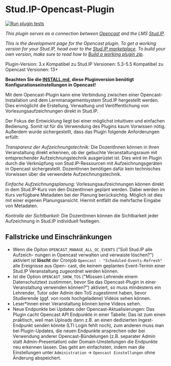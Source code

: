 Stud.IP-Opencast-Plugin
=======================

[![Run plugin tests](https://github.com/elan-ev/studip-opencast-plugin/actions/workflows/run-tests.yml/badge.svg)](https://github.com/elan-ev/studip-opencast-plugin/actions/workflows/run-tests.yml)

*This plugin serves as a connection between [Opencast](http://opencast.org) and
the LMS [Stud.IP](http://studip.de/).*

*This is the development page for the Opencast plugin. To get a working version for your Stud.IP, head over to the [Stud.IP marketplace](https://develop.studip.de/studip/plugins.php/pluginmarket/presenting/details/dfd73b3d67c627be493536c1ae0e27c9). To build your own version, make sure to read how to [Build a working plugin zip](https://github.com/elan-ev/studip-opencast-plugin/wiki/Build-a-working-plugin-zip).*

Plugin-Version: 3.x
Kompatibel zu Stud.IP Versionen: 5.3-5.5
Kompatibel zu Opencast Versionen: 13+

**Beachten Sie die [INSTALL.md](INSTALL.md), diese Pluginversion benötigt Konfigurationseinstellungen in Opencast!**

Mit dem Opencast-Plugin kann eine Verbindung zwischen einer
Opencast-Installation und dem Lernmanagementsystem Stud.IP hergestellt werden.
Dies ermöglicht die Erstellung, Verwaltung und Veröffentlichung von
Vorlesungsaufzeichnungen direkt in Stud.IP.

Der Fokus der Entwicklung liegt bei einer möglichst intuitiven und einfachen
Bedienung. Somit ist für dis Verwendung des Plugins kaum Vorwissen nötig.
Außerdem wurde sichergestellt, dass das Plugin folgende
Anforderungen erfüllt:

*Transparenz der Aufzeichnungstechnik:* Die DozentInnen können in ihren
Veranstaltung direkt erkennen, ob der gebuchte Veranstaltungsraum mit
entsprechender Aufzeichnungstechnik ausgerüstet ist. Dies wird im Plugin durch
die Verknüpfung von Stud.IP-Ressourcen mit Aufzeichnungsgeräten in Opencast
sichergestellt. DozentInnen benötigen dafür kein technisches Vorwissen über
die verwendete Aufzeichnungstechnik.

*Einfache Aufzeichnungsplanung:* Vorlesungsaufzeichnungen können direkt in dem
Stud.IP-Kurs von den DozentInnen geplant werden. Dabei werden im Kurs
verfügbare Metadaten bei der Planung berücksichtig. Möglich ist dies mit einer
eigenen Planungsansicht. Hiermit entfällt die mehrfache Eingabe von Metadaten.

*Kontrolle der Sichtbarkeit:* Die DozentInnen können die Sichtbarkeit jeder
Aufzeichnung in Stud.IP individuell festlegen.

Fallstricke und Einschränkungen
-------------------------------

* Wenn die Opiton `OPENCAST_MANAGE_ALL_OC_EVENTS` ("Soll Stud.IP alle Aufzeich-
nungen in Opencast verwalten und verwaiste löschen?") aktiviert ist **löscht**
der Cronjob `Opencast - "Scheduled-Events-Refresh"` alle Ereignisse aus Open-
cast, die keinem geplanten Event-Termin einer Stud.IP Veranstaltung zugeordnet
werden können.
* Ist die Option `OPENCAST_SHOW_TOS` ("Müssen Lehrende einem Datenschutztext
zustimmen, bevor Sie das Opencast-Plugin in einer Veranstaltung verwenden
können?") aktiviert, so muss mindestens ein Lehrender, Tutor oder Admin den
ToS zugestimmt haben, bevor Studierende (ggf. von roots hochgeladene) Videos
sehen können.
* Leser*innen einer Veranstaltung können keine Videos sehen.
* Neue Endpunkte bei Updates oder Opencast-Aktualisierungen: Das Plugin cacht
Opencast API Endpunkte in einer Tabelle. Das ist zum einen praktisch, weil man
Uploads dann z.B. an einen dedizierten Ingest-Endpunkt senden könnte (LTI Login
fehlt noch), zum anderen muss man bei Plugin-Updates, die neuen Endpunkte
ansprechen oder bei Verwendung anderer Opencast-Bündelungen (z.B. separater
Admin statt Admin-Presentation) oder Domain-Umstellungen die Endpunkte neu
erkennen lassen. Das geht am einfachsten, indem man die Einstellungen unter
`Administration` -> `Opencast Einstellungen` ohne Änderung abspeichert.

